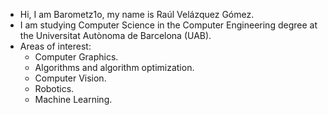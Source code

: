 - Hi, I am Barometz1o, my name is Raúl Velázquez Gómez.
- I am studying Computer Science in the Computer Engineering degree at the Universitat Autònoma de Barcelona (UAB).
- Areas of interest:
  - Computer Graphics.
  - Algorithms and algorithm optimization.
  - Computer Vision.
  - Robotics.
  - Machine Learning.
